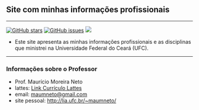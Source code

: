 ## Site com minhas informações profissionais
-------
[![GitHub stars](https://img.shields.io/github/stars/maumneto/mauricioneto)](https://github.com/maumneto/mauricioneto/stargazers)
[![GitHub issues](https://img.shields.io/github/issues/maumneto/mauricioneto)](https://github.com/maumneto/mauricioneto/issues)
<img src="https://img.shields.io/badge/version-2.0.1-orange"/>
- Este site apresenta as minhas informações profissionais e as disciplinas que ministrei na Universidade Federal do Ceará (UFC).

-------
### Informações sobre o Professor
 - Prof. Maurício Moreira Neto
 - lattes: [Link Currículo Lattes](http://lattes.cnpq.br/7534400645876830)
 - email: <maumneto@gmail.com>
 - site pessoal: <http://lia.ufc.br/~maumneto/>



